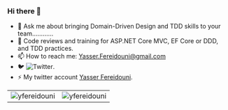 ### Hi there 👋
<!--
**yfereidouni/yfereidouni** is a ✨ _special_ ✨ repository because its `README.md` (this file) appears on your GitHub profile.
-->
<!--
### :newspaper_roll: October 10, 2022: [Parkey : REST API Create and Consume](https://github.com/yfereidouni/Parky.git) have published on GitHub! 
-->
- 💬 Ask me about bringing Domain-Driven Design and TDD skills to your team............  
- :brain: Code reviews and training for ASP.NET Core MVC, EF Core or DDD, and TDD practices.  
- 📫 How to reach me: Yasser.Fereidouni@gmail.com   
- 🐦 ![Twitter](https://img.shields.io/twitter/follow/fereidouni?style=social).  
- ⚡ My twitter account [Yasser Fereidouni](https://twitter.com/fereidouni).

<table>
    <tr>
        <td>
            <div>
                <img align="center" src="https://github-readme-stats.vercel.app/api?username=yfereidouni&show_icons=true&layout=compact&theme=dark" alt="yfereidouni" />
            <div/>
        </td>
        <td>
            <div>
                <img align="center" src="https://github-readme-stats.vercel.app/api/top-langs/?username=yfereidouni&layout=compact&theme=dark" alt="yfereidouni" />
            <div/>
        </td>
    </tr>

</table>
